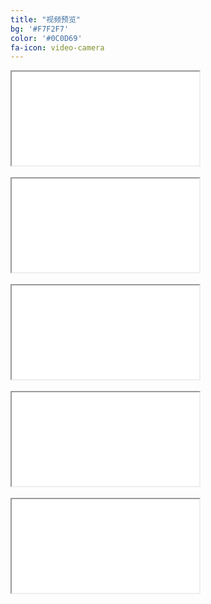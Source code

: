 ```yaml
---
title: "视频预览"
bg: '#F7F2F7'
color: '#0C0D69'
fa-icon: video-camera
---
```



<div class="icontain"><iframe src="//www.youtube.com/embed/M8wk_PPZa5Y" allowfullscreen></iframe></div>
<br /> 

<div class="icontain"><iframe src="//www.youtube.com/embed/GJGhODAE_sU" allowfullscreen></iframe></div>
<br />  
   
<div class="icontain"><iframe src="//www.youtube.com/embed/bTscyAKcKDM" allowfullscreen></iframe></div>
<br />                
 
<div class="icontain"><iframe src="//www.youtube.com/embed/TXCfRYkCG1o" allowfullscreen></iframe></div>
<br /> 

<div class="icontain"><iframe src="//www.youtube.com/embed/suwnSmzgUjg" allowfullscreen></iframe></div>


